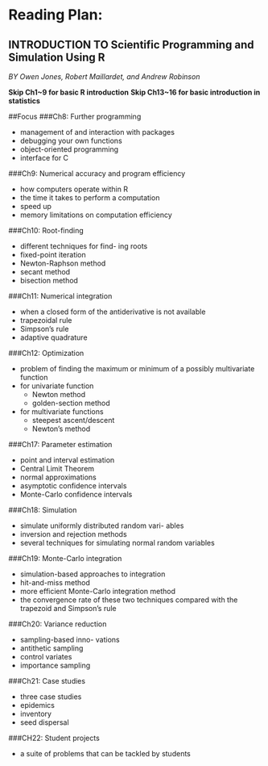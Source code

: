 Reading Plan: 
====
INTRODUCTION TO Scientific Programming and Simulation Using R
-----

*BY Owen Jones, Robert Maillardet, and Andrew Robinson*

**Skip Ch1~9 for basic R introduction** 
**Skip Ch13~16 for basic introduction in statistics**

##Focus
###Ch8: Further programming
- management of and interaction with packages
- debugging your own functions
- object-oriented programming
- interface for C


###Ch9: Numerical accuracy and program efficiency
- how computers operate within R
- the time it takes to perform a computation
- speed up
- memory limitations on computation efficiency

###Ch10: Root-finding
- different techniques for find- ing roots
- fixed-point iteration
- Newton-Raphson method
- secant method
- bisection method

###Ch11: Numerical integration
- when a closed form of the antiderivative is not available
- trapezoidal rule
- Simpson’s rule
- adaptive quadrature

###Ch12: Optimization
- problem of finding the maximum or minimum of a possibly multivariate function
- for univariate function
	- Newton method
	- golden-section method
- for multivariate functions
	- steepest ascent/descent
	- Newton’s method

###Ch17: Parameter estimation
- point and interval estimation
- Central Limit Theorem
- normal approximations
- asymptotic confidence intervals
- Monte-Carlo confidence intervals

###Ch18: Simulation
- simulate uniformly distributed random vari- ables
- inversion and rejection methods
- several techniques for simulating normal random variables

###Ch19: Monte-Carlo integration
- simulation-based approaches to integration
- hit-and-miss method
- more efficient Monte-Carlo integration method
- the convergence rate of these two techniques compared with the trapezoid and Simpson’s rule

###Ch20: Variance reduction
- sampling-based inno- vations
- antithetic sampling
- control variates
- importance sampling

###Ch21: Case studies
- three case studies
- epidemics
- inventory
- seed dispersal

###CH22: Student projects
- a suite of problems that can be tackled by students

